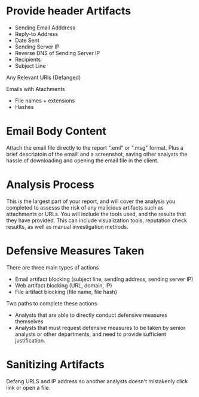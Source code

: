 # Provide header Artifacts
- Sending Email Adddress
- Reply-to Address
- Date Sent
- Sending Server IP
- Reverse DNS of Sending Server IP
- Recipients
- Subject Line

Any Relevant URls (Defanged)

Emails with Atachments
- File names + extensions
- Hashes

# Email Body Content
Attach the email file directly to the report ".eml" or ".msg" format. Plus a brief descriptoin of the emaill and a screenshot, saving other analysts the hassle of downloading and opening the email file in the client. 




# Analysis Process
This is the largest part of your report, and will cover the analysis you completed to assesss the risk of any malicious artifacts such as attachments or URLs. You will include the tools used, and the results that they have provided. This can include visualization tools, reputation check resutlts, as well as manual investigation methods. 


# Defensive Measures Taken
There are three main types of actions
- Email artifact blocking (subject line, sending address, sending server IP)
- Web artifact blocking (URL, domain, IP)
- File artifact blocking (file name, file hash)

Two paths to complete these actions
- Analysts that are able to directly conduct defensive measures themselves
- Analysts that must request defensive measures to be taken by senior analysts or other departments, and need to provide sufficient justification.

# Sanitizing Artifacts
Defang URLS and IP address so another analysts doesn't mistakenly click link or open a file. 


# 
